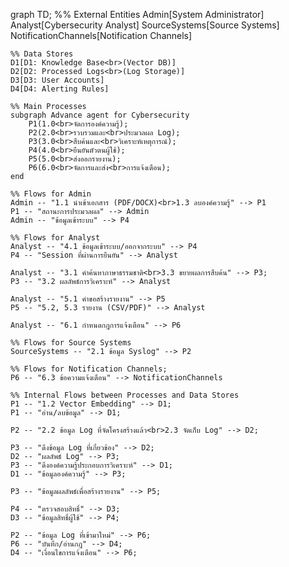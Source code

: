 graph TD;
    %% External Entities
    Admin[System Administrator]
    Analyst[Cybersecurity Analyst]
    SourceSystems[Source Systems]
    NotificationChannels[Notification Channels]

    %% Data Stores
    D1[D1: Knowledge Base<br>(Vector DB)]
    D2[D2: Processed Logs<br>(Log Storage)]
    D3[D3: User Accounts]
    D4[D4: Alerting Rules]

    %% Main Processes
    subgraph Advance agent for Cybersecurity
        P1(1.0<br>จัดการองค์ความรู้);
        P2(2.0<br>รวบรวมและ<br>ประมวลผล Log);
        P3(3.0<br>สืบค้นและ<br>วิเคราะห์เหตุการณ์);
        P4(4.0<br>ยืนยันตัวตนผู้ใช้);
        P5(5.0<br>ส่งออกรายงาน);
        P6(6.0<br>จัดการและส่ง<br>การแจ้งเตือน);
    end

    %% Flows for Admin
    Admin -- "1.1 นำเข้าเอกสาร (PDF/DOCX)<br>1.3 ลบองค์ความรู้" --> P1
    P1 -- "สถานะการประมวลผล" --> Admin
    Admin -- "ข้อมูลเข้าระบบ" --> P4

    %% Flows for Analyst
    Analyst -- "4.1 ข้อมูลเข้าระบบ/ออกจากระบบ" --> P4
    P4 -- "Session ที่ผ่านการยืนยัน" --> Analyst

    Analyst -- "3.1 คำค้นหาภาษาธรรมชาติ<br>3.3 ขยายผลการสืบค้น" --> P3;
    P3 -- "3.2 ผลลัพธ์การวิเคราะห์" --> Analyst
    
    Analyst -- "5.1 คำขอสร้างรายงาน" --> P5
    P5 -- "5.2, 5.3 รายงาน (CSV/PDF)" --> Analyst

    Analyst -- "6.1 กำหนดกฎการแจ้งเตือน" --> P6

    %% Flows for Source Systems
    SourceSystems -- "2.1 ข้อมูล Syslog" --> P2

    %% Flows for Notification Channels;
    P6 -- "6.3 ข้อความแจ้งเตือน" --> NotificationChannels

    %% Internal Flows between Processes and Data Stores
    P1 -- "1.2 Vector Embedding" --> D1;
    P1 -- "อ่าน/ลบข้อมูล" --> D1;
    
    P2 -- "2.2 ข้อมูล Log ที่จัดโครงสร้างแล้ว<br>2.3 จัดเก็บ Log" --> D2;
    
    P3 -- "ดึงข้อมูล Log ที่เกี่ยวข้อง" --> D2;
    D2 -- "ผลลัพธ์ Log" --> P3;
    P3 -- "ดึงองค์ความรู้ประกอบการวิเคราะห์" --> D1;
    D1 -- "ข้อมูลองค์ความรู้" --> P3;

    P3 -- "ข้อมูลผลลัพธ์เพื่อสร้างรายงาน" --> P5;
    
    P4 -- "ตรวจสอบสิทธิ์" --> D3;
    D3 -- "ข้อมูลสิทธิ์ผู้ใช้" --> P4;

    P2 -- "ข้อมูล Log ที่เข้ามาใหม่" --> P6;
    P6 -- "บันทึก/อ่านกฎ" --> D4;
    D4 -- "เงื่อนไขการแจ้งเตือน" --> P6;